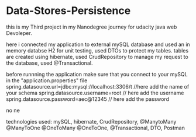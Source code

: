 # Data-Stores-Persistence
this is my Third project in my Nanodegree journey for udacity java web Devoleper.

here i connected my application to external mySQL database and used an in memory databse H2 for unit testing, used DTOs to protect my tables.
tables are created using hibernate, used CrudRepository to manage my request to the database, used @Transactional.

before runnning the application make sure that you connect to your mySQL in the "application.properties" file
spring.datasource.url=jdbc:mysql://localhost:3306/t //here add the name of your schema
spring.datasource.username=root // here add the username
spring.datasource.password=aec@12345 // here add the password

no ne

technologies used:
mySQL,
hibernate,
CrudRepository,
@ManytoMany @ManyToOne @OneToMany @OneToOne,
@Transactional,
DTO,
Postman

